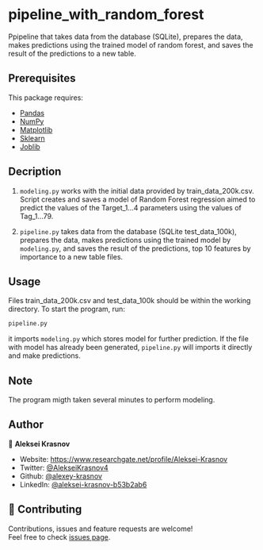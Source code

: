 # pipeline_with_random_forest
Ppipeline that takes data from the database (SQLite), prepares the data, makes predictions using the trained model of random forest, and saves the result of the predictions to a new table.

##  Prerequisites

This package requires:

- [Pandas](https://pandas.pydata.org/pandas-docs/stable/index.html)
- [NumPy](https://docs.scipy.org/doc/numpy/index.html)
- [Matplotlib](https://matplotlib.org/3.5.1/)
- [Sklearn](https://scikit-learn.org/stable/)
- [Joblib](https://joblib.readthedocs.io/en/latest/)

## Decription
1) ```modeling.py``` works with the initial data provided by train_data_200k.csv. Script creates and saves a model of Random Forest regression aimed to predict the values of the Target_1...4 parameters using the values of Tag_1...79.

2) ```pipeline.py```  takes data from the database (SQLite test_data_100k), prepares the data, makes predictions using the trained model by ```modeling.py```, and saves the result of the predictions, top 10 features by importance to a new table files.

## Usage
Files train_data_200k.csv and test_data_100k should be within the working directory. To start the program, run:
```sh
pipeline.py
```
it imports ```modeling.py``` which stores model for further prediction. If the file with model has already been generated, ```pipeline.py``` will imports it directly and make predictions.

## Note
The program migth taken several minutes to perform modeling.

## Author

👤 **Aleksei Krasnov**

* Website: https://www.researchgate.net/profile/Aleksei-Krasnov
* Twitter: [@AlekseiKrasnov4](https://twitter.com/AlekseiKrasnov4)
* Github: [@alexey-krasnov](https://github.com/alexey-krasnov)
* LinkedIn: [@aleksei-krasnov-b53b2ab6](https://linkedin.com/in/aleksei-krasnov-b53b2ab6)

## 🤝 Contributing

Contributions, issues and feature requests are welcome!<br />Feel free to check [issues page](https://github.com/alexey-krasnov/random_forest_modeling/issues). 
